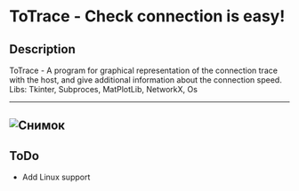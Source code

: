 # ToTrace - Check connection is easy!

## Description

ToTrace - A program for graphical representation of the connection trace with the host, and give additional information about the connection speed. 
Libs: Tkinter, Subproces, MatPlotLib, NetworkX, Os

---
![Снимок](https://user-images.githubusercontent.com/52812804/173019710-0d46e49f-87ed-4973-a043-c17f7e9c926e.JPG)
---

## ToDo
- Add Linux support

